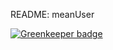 README: meanUser


[![Greenkeeper badge](https://badges.greenkeeper.io/ideawake/meanio-users.svg)](https://greenkeeper.io/)